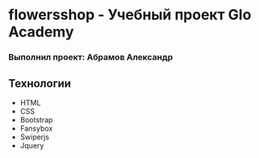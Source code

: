 # flowersshop - Учебный проект Glo Academy
### Выполнил проект: Абрамов Александр

## Технологии
- HTML
- CSS
- Bootstrap
- Fansybox
- Swiperjs
- Jquery
